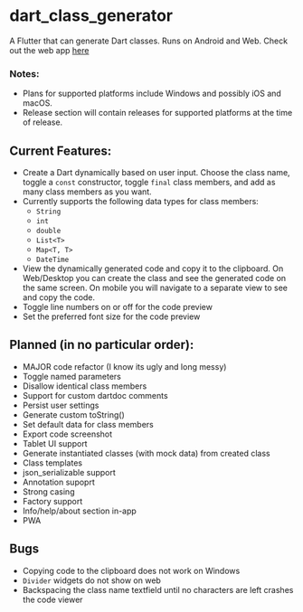 # dart_class_generator

A Flutter that can generate Dart classes. Runs on Android and Web. Check out the web app [here](https://groovinchip.github.io/dart_class_generator/#/)

### Notes:
- Plans for supported platforms include Windows and possibly iOS and macOS.
- Release section will contain releases for supported platforms at the time of release.

## Current Features:
- Create a Dart dynamically based on user input. Choose the class name, toggle a `const` constructor, toggle `final` class members, and add as many class members as you want.
- Currently supports the following data types for class members:
  - `String`
  - `int`
  - `double`
  - `List<T>`
  - `Map<T, T>`
  - `DateTime`
- View the dynamically generated code and copy it to the clipboard. On Web/Desktop you can create the class and see the generated code on the same screen. On mobile you will navigate to a separate view to see and copy the code.
- Toggle line numbers on or off for the code preview
- Set the preferred font size for the code preview

## Planned (in no particular order):
- MAJOR code refactor (I know its ugly and long messy)
- Toggle named parameters
- Disallow identical class members
- Support for custom dartdoc comments
- Persist user settings
- Generate custom toString()
- Set default data for class members
- Export code screenshot
- Tablet UI support
- Generate instantiated classes (with mock data) from created class
- Class templates
- json_serializable support
- Annotation supoprt
- Strong casing
- Factory support
- Info/help/about section in-app
- PWA

## Bugs
- Copying code to the clipboard does not work on Windows
- `Divider` widgets do not show on web
- Backspacing the class name textfield until no characters are left crashes the code viewer

